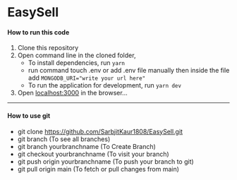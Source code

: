 # EasySell

####  How to run this code
1. Clone this repository
3. Open command line in the cloned folder,
   - To install dependencies, run ``` yarn ```
   - run command touch .env or add .env file manually then inside the file add ``` MONGODB_URI="write your url here" ```
   - To run the application for development, run ``` yarn dev ```
4. Open [localhost:3000](http://localhost:3000/) in the browser...
----

####  How to use git 
- git clone https://github.com/SarbjitKaur1808/EasySell.git
- git branch (To see all branches)
- git branch yourbranchname (To Create Branch)
- git checkout yourbranchname (To visit your branch)
- git push origin yourbranchname (To push your branch to git)
- git pull origin main (To fetch or pull changes from main)